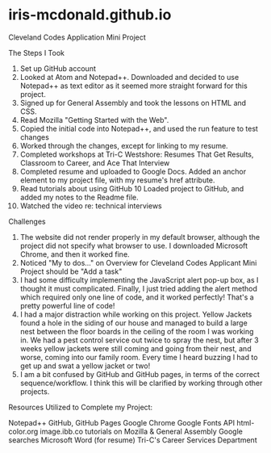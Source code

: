 # iris-mcdonald.github.io
Cleveland Codes Application Mini Project

The Steps I Took

1)  Set up GitHub account
2)  Looked at Atom and Notepad++. Downloaded and decided to use Notepad++ as text editor as it seemed more straight forward for this project.
3)  Signed up for General Assembly and took the lessons on HTML and CSS.
4)  Read Mozilla "Getting Started with the Web".
5)  Copied the initial code into Notepad++, and used the run feature to test changes
6)  Worked through the changes, except for linking to my resume.
7)  Completed workshops at Tri-C Westshore: Resumes That Get Results, Classroom to Career, and Ace That Interview
8)  Completed resume and uploaded to Google Docs. Added an anchor element to my project file, with my resume's href attribute.
9)  Read tutorials about using GitHub 10 Loaded project to GitHub, and added my notes to the Readme file.
10)  Watched the video re: technical interviews

Challenges

1)  The website did not render properly in my default browser, although the project did not specify what browser to use. I downloaded Microsoft Chrome, and then it worked fine.
2)  Noticed "My to dos..." on Overview for Cleveland Codes Applicant Mini Project should be "Add a task"
3)  I had some difficulty implementing the JavaScript alert pop-up box, as I thought it must complicated. Finally, I just tried adding the alert method which required only one line of code, and it worked perfectly! That's a pretty powerful line of code!
4)  I had a major distraction while working on this project. Yellow Jackets found a hole in the siding of our house and managed to build a large nest between the floor boards in the ceiling of the room I was working in. We had a pest control service out twice to spray the nest, but after 3 weeks yellow jackets were still coming and going from their nest, and worse, coming into our family room. Every time I heard buzzing I had to get up and swat a yellow jacket or two!
5)  I am a bit confused by GitHub and GitHub pages, in terms of the correct sequence/workflow.  I think this will be clarified by working through other projects.

Resources Utilized to Complete my Project:

Notepad++
GitHub, GitHub Pages
Google Chrome
Google Fonts API
html-color.org
image.ibb.co
tutorials on Mozilla & General Assembly
Google searches
Microsoft Word (for resume)
Tri-C's Career Services Department
